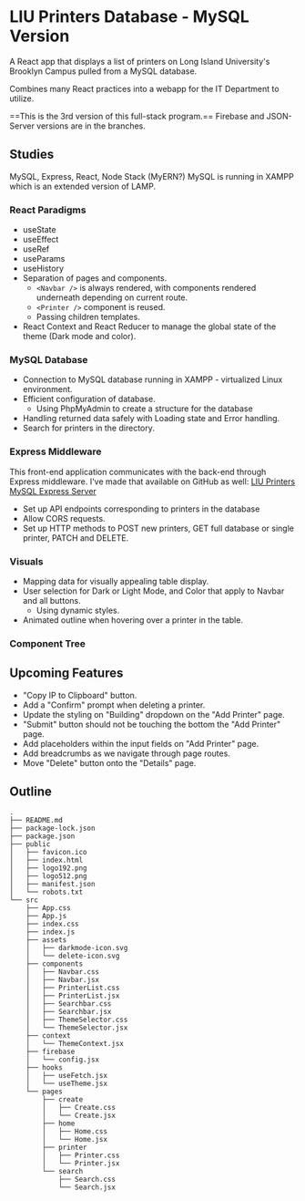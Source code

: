 # LIU Printers Database - MySQL Version

A React app that displays a list of printers on Long Island University's Brooklyn Campus pulled from a MySQL database. 

Combines many React practices into a webapp for the IT Department to utilize.

==This is the 3rd version of this full-stack program.== Firebase and JSON-Server versions are in the branches.

## Studies

MySQL, Express, React, Node Stack (MyERN?)
MySQL is running in XAMPP which is an extended version of LAMP.

### React Paradigms

- useState
- useEffect
- useRef
- useParams
- useHistory
- Separation of pages and components.
  - `<Navbar />` is always rendered, with components rendered underneath depending on current route.
  - `<Printer />` component is reused.
  - Passing children templates.
- React Context and React Reducer to manage the global state of the theme (Dark mode and color).

###  MySQL Database

- Connection to MySQL database running in XAMPP - virtualized Linux environment.
- Efficient configuration of database.
  - Using PhpMyAdmin to create a structure for the database
- Handling returned data safely with Loading state and Error handling.
- Search for printers in the directory.

### Express Middleware
This front-end application communicates with the back-end through Express middleware. 
I've made that available on GitHub as well: [LIU Printers MySQL Express Server](https://github.com/nitink-prog/LIU-Printers-MySQL-Express-Server)

- Set up API endpoints corresponding to printers in the database
- Allow CORS requests.
- Set up HTTP methods to POST new printers, GET full database or single printer, PATCH and DELETE.

### Visuals

- Mapping data for visually appealing table display.
- User selection for Dark or Light Mode, and Color that apply to Navbar and all buttons.
  - Using dynamic styles.
- Animated outline when hovering over a printer in the table.

### Component Tree



## Upcoming Features

- "Copy IP to Clipboard" button.
- Add a "Confirm" prompt when deleting a printer.
- Update the styling on "Building" dropdown on the "Add Printer" page.
- "Submit" button should not be touching the bottom the "Add Printer" page.
- Add placeholders within the input fields on "Add Printer" page.
- Add breadcrumbs as we navigate through page routes.
- Move "Delete" button onto the "Details" page.

## Outline

```
.
├── README.md
├── package-lock.json
├── package.json
├── public
│   ├── favicon.ico
│   ├── index.html
│   ├── logo192.png
│   ├── logo512.png
│   ├── manifest.json
│   └── robots.txt
└── src
    ├── App.css
    ├── App.js
    ├── index.css
    ├── index.js
    ├── assets
    │   ├── darkmode-icon.svg
    │   └── delete-icon.svg
    ├── components
    │   ├── Navbar.css
    │   ├── Navbar.jsx
    │   ├── PrinterList.css
    │   ├── PrinterList.jsx
    │   ├── Searchbar.css
    │   ├── Searchbar.jsx
    │   ├── ThemeSelector.css
    │   └── ThemeSelector.jsx
    ├── context
    │   └── ThemeContext.jsx
    ├── firebase
    │   └── config.jsx
    ├── hooks
    │   ├── useFetch.jsx
    │   └── useTheme.jsx
    └── pages
        ├── create
        │   ├── Create.css
        │   └── Create.jsx
        ├── home
        │   ├── Home.css
        │   └── Home.jsx
        ├── printer
        │   ├── Printer.css
        │   └── Printer.jsx
        └── search
            ├── Search.css
            └── Search.jsx
```
